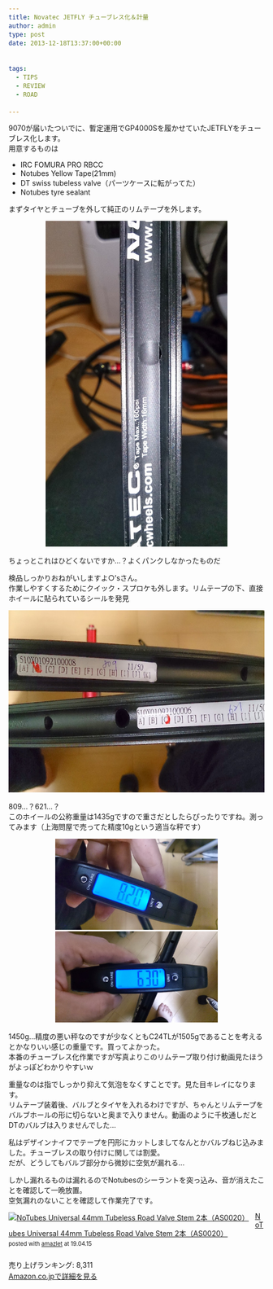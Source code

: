 ```yaml
---
title: Novatec JETFLY チューブレス化＆計量
author: admin
type: post
date: 2013-12-18T13:37:00+00:00


tags:
  - TIPS
  - REVIEW
  - ROAD

---
```

9070が届いたついでに、暫定運用でGP4000Sを履かせていたJETFLYをチューブレス化します。  
用意するものは

- IRC FOMURA PRO RBCC
- Notubes Yellow Tape(21mm)
- DT swiss tubeless valve（パーツケースに転がってた）
- Notubes tyre sealant

まずタイヤとチューブを外して純正のリムテープを外します。

<div class="separator" style="clear: both; text-align: center;">
  <img border="0" height="640" src="./DSC_4671.jpg" width="358" />
</div>

ちょっとこれはひどくないですか…？よくパンクしなかったものだ

検品しっかりおねがいしますよ○&#8217;sさん。  
作業しやすくするためにクイック・スプロケも外します。リムテープの下、直接ホイールに貼られているシールを発見

<div class="separator" style="clear: both; text-align: center;">
  <img border="0" height="358" src="./DSC_4673.jpg" width="640" />
</div>

809…？621…？  
このホイールの公称重量は1435gですので重さだとしたらぴったりですね。測ってみます（上海問屋で売ってた精度10gという適当な秤です）

<div class="separator" style="clear: both; text-align: center;">
  <img border="0" height="179" src="./DSC_4674.jpg" width="320" />
</div>



<div class="separator" style="clear: both; text-align: center;">
  <img border="0" height="179" src="./DSC_4675.jpg" width="320" />
</div>

1450g…精度の悪い秤なのですが少なくともC24TLが1505gであることを考えるとかなりいい感じの重量です。買ってよかった。  
本番のチューブレス化作業ですが写真よりこのリムテープ取り付け動画見たほうがよっぽどわかりやすいｗ

<div class="separator" style="clear: both; text-align: center;">
</div>

重量なのは指でしっかり抑えて気泡をなくすことです。見た目キレイになります。  
リムテープ装着後、バルブとタイヤを入れるわけですが、ちゃんとリムテープをバルブホールの形に切らないと奥まで入りません。動画のように千枚通しだとDTのバルブは入りませんでした…

私はデザインナイフでテープを円形にカットしましてなんとかバルブねじ込みました。チューブレスの取り付けに関しては割愛。  
だが、どうしてもバルブ部分から微妙に空気が漏れる…

しかし漏れるものは漏れるのでNotubesのシーラントを突っ込み、音が消えたことを確認して一晩放置。  
空気漏れのないことを確認して作業完了です。

<div class="amazlet-box" style="margin-bottom:0px;"><div class="amazlet-image" style="float:left;margin:0px 12px 1px 0px;"><a href="http://www.amazon.co.jp/exec/obidos/ASIN/B0044BG93S/gensobunya-22/ref=nosim/" name="amazletlink" target="_blank"><img src="https://images-fe.ssl-images-amazon.com/images/I/21QzxxfHrAL._SL160_.jpg" alt="NoTubes Universal 44mm Tubeless Road Valve Stem 2本（AS0020）" style="border: none;" /></a></div><div class="amazlet-info" style="line-height:120%; margin-bottom: 10px"><div class="amazlet-name" style="margin-bottom:10px;line-height:120%"><a href="http://www.amazon.co.jp/exec/obidos/ASIN/B0044BG93S/gensobunya-22/ref=nosim/" name="amazletlink" target="_blank">NoTubes Universal 44mm Tubeless Road Valve Stem 2本（AS0020）</a><div class="amazlet-powered-date" style="font-size:80%;margin-top:5px;line-height:120%">posted with <a href="http://www.amazlet.com/" title="amazlet" target="_blank">amazlet</a> at 19.04.15</div></div><div class="amazlet-detail"> <br />売り上げランキング: 8,311<br /></div><div class="amazlet-sub-info" style="float: left;"><div class="amazlet-link" style="margin-top: 5px"><a href="http://www.amazon.co.jp/exec/obidos/ASIN/B0044BG93S/gensobunya-22/ref=nosim/" name="amazletlink" target="_blank">Amazon.co.jpで詳細を見る</a></div></div></div><div class="amazlet-footer" style="clear: left"></div></div>
